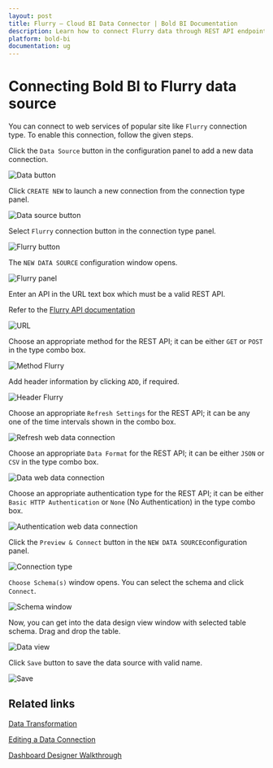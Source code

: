 ```yaml
---
layout: post
title: Flurry – Cloud BI Data Connector | Bold BI Documentation
description: Learn how to connect Flurry data through REST API endpoint with Bold BI Cloud and create data source for dashboard configuration.
platform: bold-bi
documentation: ug
---
```


# Connecting Bold BI to Flurry data source

  You can connect to web services of popular site like `Flurry` connection type. To enable this connection, follow the given steps.
  
  Click the `Data Source` button in the configuration panel to add a new data connection.
   
   ![Data button](/static/assets/cloud/working-with-datasource/data-connectors/images/common/databutton.png)
   
   Click `CREATE NEW` to launch a new connection from the connection type panel. 
   
   ![Data source button](/static/assets/cloud/working-with-datasource/data-connectors/images/common/datasourcebutton.png)
  
  Select `Flurry` connection button in the connection type panel.

  ![Flurry button](/static/assets/cloud/working-with-datasource/data-connectors/images/flurry/flurry_button.png)

  The `NEW DATA SOURCE` configuration window opens.

  ![Flurry panel](/static/assets/cloud/working-with-datasource/data-connectors/images/flurry/flurry_panel.png)

  Enter an API in the URL text box which must be a valid REST API.

  Refer to the [Flurry API documentation](https://developer.yahoo.com/flurry/docs/)

  ![URL](/static/assets/cloud/working-with-datasource/data-connectors/images/flurry/URL_flurry.png)

  Choose an appropriate method for the REST API; it can be either `GET` or `POST` in the type combo box.

  ![Method Flurry](/static/assets/cloud/working-with-datasource/data-connectors/images/flurry/Method_flurry.png)

  Add header information by clicking `ADD`, if required.

  ![Header Flurry](/static/assets/cloud/working-with-datasource/data-connectors/images/flurry/Header_flurry.png)
  
  Choose an appropriate `Refresh Settings` for the REST API; it can be any one of the time intervals shown in the combo box.

  ![Refresh web data connection](/static/assets/cloud/working-with-datasource/data-connectors/images/flurry/Refresh_webdataconnection.png)

  Choose an appropriate `Data Format` for the REST API; it can be either `JSON` or `CSV` in the type combo box.

  ![Data web data connection](/static/assets/cloud/working-with-datasource/data-connectors/images/flurry/Data_webdataconnection.png)

  Choose an appropriate authentication type for the REST API; it can be either `Basic HTTP Authentication` or `None` (No Authentication) in the type combo box.

  ![Authentication web data connection](/static/assets/cloud/working-with-datasource/data-connectors/images/flurry/Authentication_webdataconnection.png)
  
  Click the `Preview & Connect` button in the `NEW DATA SOURCE`configuration panel. 
  
  ![Connection type](/static/assets/cloud/working-with-datasource/data-connectors/images/flurry/flurry_connectiontype.png)

  `Choose Schema(s)` window opens. You can select the schema and click `Connect`.
  
  ![Schema window](/static/assets/cloud/working-with-datasource/data-connectors/images/flurry/asknicelyschemawindow.png)
  
  Now, you can get into the data design view window with selected table schema. Drag and drop the table.
  
  ![Data view](/static/assets/cloud/working-with-datasource/data-connectors/images/flurry/dataview_asknicely.png)

  Click `Save` button to save the data source with valid name.

   ![Save](/static/assets/cloud/working-with-datasource/data-connectors/images/flurry/save_asknicely.png)

## Related links
[Data Transformation](/cloud-bi/working-with-data-source/transforming-data/joining-table/)

[Editing a Data Connection](/cloud-bi/working-with-data-source/editing-a-data-connection/)   

[Dashboard Designer Walkthrough](/cloud-bi/getting-started/bold-bi-walk-through/)

  







  

































